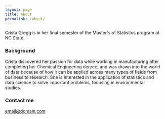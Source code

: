 ```yaml
---
layout: page
title: About
permalink: /about/
---
```


Crista Gregg is in her final semester of the Master's of Statistics program at NC State.

### Background

Crista discovered her passion for data while working in manufacturing after completing her Chemical Engineering degree, and was drawn into the world of data because of how it can be applied across many types of fields from business to research. She is interested in the application of statistics and data science to solve important problems, focusing in environmental studies. 

### Contact me

[email@domain.com](mailto:cjgregg017@gmail.com)
